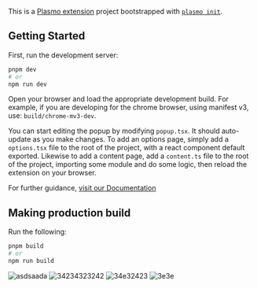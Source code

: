 This is a [Plasmo extension](https://docs.plasmo.com/) project bootstrapped with [`plasmo init`](https://www.npmjs.com/package/plasmo).

## Getting Started

First, run the development server:

```bash
pnpm dev
# or
npm run dev
```

Open your browser and load the appropriate development build. For example, if you are developing for the chrome browser, using manifest v3, use: `build/chrome-mv3-dev`.

You can start editing the popup by modifying `popup.tsx`. It should auto-update as you make changes. To add an options page, simply add a `options.tsx` file to the root of the project, with a react component default exported. Likewise to add a content page, add a `content.ts` file to the root of the project, importing some module and do some logic, then reload the extension on your browser.

For further guidance, [visit our Documentation](https://docs.plasmo.com/)

## Making production build

Run the following:

```bash
pnpm build
# or
npm run build
```
![asdsaada](https://github.com/user-attachments/assets/0db0745c-0a8c-4e3f-a025-d589c61647fe)
![34234323242](https://github.com/user-attachments/assets/8ba42b76-70b1-4b0e-b0dc-1f8949d868c5)
![34e32423](https://github.com/user-attachments/assets/02f9edc1-c7a5-4fe6-821b-ea7b694d8c68)
![3e3e](https://github.com/user-attachments/assets/6d712beb-6932-4fe0-ad07-6d05b915958d)


